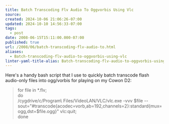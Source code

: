 ```yaml
---
title: Batch Transcoding Flv Audio To Oggvorbis Using Vlc
source: 
created: 2024-10-06 21:06:26-07:00
updated: 2024-10-10 14:56:33-07:00
tags:
  - post
date: 2008-06-15T15:11:00.000-07:00
published: true
url: /2008/06/batch-transcoding-flv-audio-to.html
aliases:
  - Batch-transcoding-flv-audio-to-oggvorbis-using-vlc
linter-yaml-title-alias: Batch-transcoding-flv-audio-to-oggvorbis-using-vlc
---
```



Here's a handy bash script that I use to quickly batch transcode flash audio-only files into ogg/vorbis for playing on my Cowon D2:  
  

> for file in \*.flv;  
> do  
> /cygdrive/c/Program\\ Files/VideoLAN/VLC/vlc.exe -vvv $file --sout="#transcode{acodec=vorb,ab=192,channels=2}:standard{mux=ogg,dst=$file.ogg}" vlc:quit;  
> done